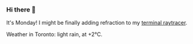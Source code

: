 ### Hi there :wave:

It's Monday! I might be finally adding refraction to my [terminal raytracer](https://github.com/bewuethr/bash-raytracer).

Weather in Toronto: light rain, at +2°C.
